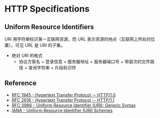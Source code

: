 # HTTP Specifications

## Uniform Resource Identifiers

URI 用字符串标识某一互联网资源，而 URL 表示资源的地点（互联网上所处的位置）。可见 URL 是 URI 的子集。

- 绝对 URI 的格式
  - 协议方案名 + 登录信息 + 服务器地址 + 服务器端口号 + 带层次的文件路径 + 查询字符串 + 片段标识符

## Reference

- [RFC 1945 - Hypertext Transfer Protocol -- HTTP/1.0](https://tools.ietf.org/html/rfc1945)
- [RFC 2616 - Hypertext Transfer Protocol -- HTTP/1.1](https://tools.ietf.org/html/rfc2616)
- [RFC 3986 - Uniform Resource Identifier (URI): Generic Syntax](https://datatracker.ietf.org/doc/html/rfc3986)
- [IANA - Uniform Resource Identifier (URI) Schemes](https://www.iana.org/assignments/uri-schemes/uri-schemes.xhtml)

